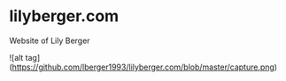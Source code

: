 # lilyberger.com
Website of Lily Berger

![alt tag] (https://github.com/lberger1993/lilyberger.com/blob/master/capture.png)
